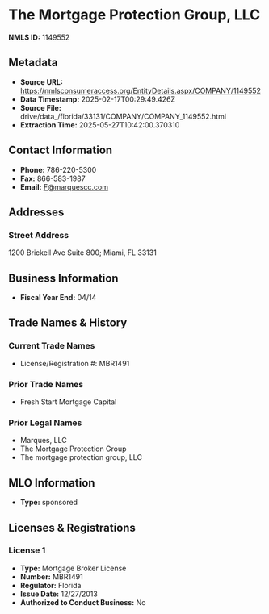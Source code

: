 # The Mortgage Protection Group, LLC

**NMLS ID:** 1149552

## Metadata
- **Source URL:** https://nmlsconsumeraccess.org/EntityDetails.aspx/COMPANY/1149552
- **Data Timestamp:** 2025-02-17T00:29:49.426Z
- **Source File:** drive/data_/florida/33131/COMPANY/COMPANY_1149552.html
- **Extraction Time:** 2025-05-27T10:42:00.370310

## Contact Information
- **Phone:** 786-220-5300
- **Fax:** 866-583-1987
- **Email:** F@marquescc.com

## Addresses
### Street Address
1200 Brickell Ave Suite 800; Miami, FL 33131

## Business Information
- **Fiscal Year End:** 04/14

## Trade Names & History
### Current Trade Names
- License/Registration #: MBR1491

### Prior Trade Names
- Fresh Start Mortgage Capital

### Prior Legal Names
- Marques, LLC
- The Mortgage Protection Group
- The mortgage protection group, LLC

## MLO Information
- **Type:** sponsored

## Licenses & Registrations

### License 1
- **Type:** Mortgage Broker License
- **Number:** MBR1491
- **Regulator:** Florida
- **Issue Date:** 12/27/2013
- **Authorized to Conduct Business:** No
